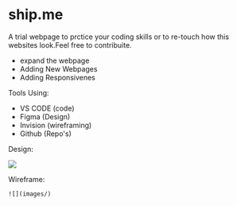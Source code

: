 # ship.me

A trial webpage to prctice your coding skills or to re-touch how this websites look.Feel free to contribuite.

- expand the webpage 
- Adding New Webpages
- Adding Responsivenes

Tools Using:

- VS CODE (code)
- Figma (Design)
- Invision (wireframing)
- Github (Repo's)

Design:

![](images/ship-me-inision.png)






Wireframe:
```
![](images/)
```

